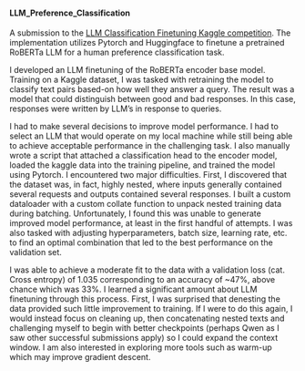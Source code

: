 #### LLM_Preference_Classification
A submission to the [LLM Classification Finetuning Kaggle competition](https://www.kaggle.com/competitions/llm-classification-finetuning/overview). The implementation utilizes Pytorch and Huggingface to finetune a pretrained RoBERTa LLM for a human preference classification task.

I developed an LLM finetuning of the RoBERTa encoder base model. Training on a Kaggle dataset, I was tasked with retraining the model to classify text pairs based-on how well they answer a query. The result was a model that could distinguish between good and bad responses. In this case, responses were written by LLM’s in response to queries.

I had to make several decisions to improve model performance. I had to select an LLM that would operate on my local machine while still being able to achieve acceptable performance in the challenging task. I also manually wrote a script that attached a classification head to the encoder model, loaded the kaggle data into the training pipeline, and trained the model using Pytorch. I encountered two major difficulties. First, I discovered that the dataset was, in fact, highly nested, where inputs generally contained several requests and outputs contained several responses. I built a custom dataloader with a custom collate function to unpack nested training data during batching. Unfortunately, I found this was unable to generate improved model performance, at least in the first handful of attempts. I was also tasked with adjusting hyperparameters, batch size, learning rate, etc. to find an optimal combination that led to the best performance on the validation set.

I was able to achieve a moderate fit to the data with a validation loss (cat. Cross entropy) of 1.035 corresponding to an accuracy of ~47%, above chance which was 33%. I learned a significant amount about LLM finetuning through this process. First, I was surprised that denesting the data provided such little improvement to training. If I were to do this again, I would instead focus on cleaning up, then concatenating nested texts and challenging myself to begin with better checkpoints (perhaps Qwen as I saw other successful submissions apply) so I could expand the context window. I am also interested in exploring more tools such as warm-up which may improve gradient descent.
